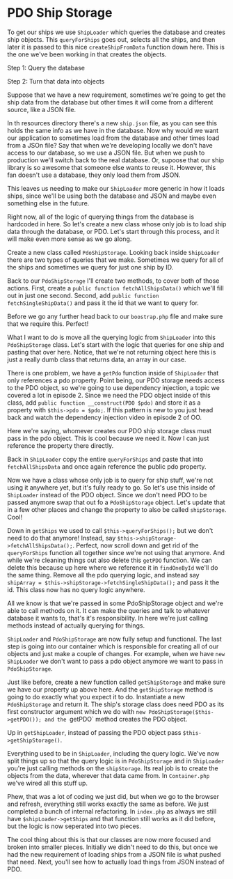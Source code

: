 # PDO Ship Storage

To get our ships we use `ShipLoader` which queries the database
and creates ship objects. This `queryForShips` goes out, selects all
the ships, and then later it is passed to this nice `createShipFromData`
function down here. This is the one we've been working in that creates the
objects. 

Step 1: Query the database

Step 2: Turn that data into objects

Suppose that we have a new requirement, sometimes we're going to get the ship
data from the database but other times it will come from a different source, 
like a JSON file. 

In th resources directory there's a new `ship.json` file, as you can see this
holds the same info as we have in the database. Now why would we want our
application to sometimes load from the database and other times load from a
JSOn file? Say that when we're developing locally we don't have access to our database,
so we use a JSON file. But when we push to production we'll switch back to the 
real database. Or, supoose that our ship library is so awesome that someone else wants
to reuse it. However, this fan doesn't use a database, they only load them from
JSON. 

This leaves us needing to make our `ShipLoader` more generic in how it loads ships, since
we'll be using both the database and JSON and maybe even something else in the future.

Right now, all of the logic of querying things from the database is hardcoded in here. 
So let's create a new class whose only job is to load ship data through the database, or PDO. 
Let's start through this process, and it will make even more sense as we go along. 

Create a new class called `PdoShipStorage`. Looking back inside `ShipLoader` there are two
types of queries that we make. Sometimes we query for all of the ships and sometimes we query
for just one ship by ID. 

Back to our `PdoShipStorage` I'll create two methods, to cover both of those actions. First,
create a `public function fetchAllShipsData()` which we'll fill out in just one second. Second,
add `public function fetchSingleShipData()` and pass it the id that we want to query for. 

Before we go any further head back to our `boostrap.php` file and make sure that we require this. 
Perfect!

What I want to do is move all the querying logic from `ShipLoader` into this `PdoShipStorage` class.
Let's start with the logic that queries for one ship and pasting that over here. Notice, that we're
not returning object here this is just a really dumb class that returns data, an array in our case.

There is one problem, we have a `getPdo` function inside of `ShipLoader` that only references a pdo
property. Point being, our PDO storage needs access to the PDO object, so we're going to use
dependency injection, a topic we covered a lot in episode 2. Since we need the PDO object inside of
this class, add `public function __construct(PDO $pdo)` and store it as a property with `$this->pdo = $pdo;`.
If this pattern is new to you just head back and watch the dependency injection video in episode 2 of
OO.

Here we're saying, whomever creates our PDO ship storage class must pass in the pdo object. This is cool
because we need it. Now I can just reference the property there directly. 

Back in `ShipLoader` copy the entire `queryForShips` and paste that into `fetchAllShipsData` and once again
reference the public pdo property. 

Now we have a class whose only job is to query for ship stuff, we're not using it anywhere yet, but it's fully
ready to go. So let's use this inside of `ShipLoader` instead of the PDO object. Since we don't need PDO to be
passed anymore swap that out fo a `PdoShipStorage` object. Let's update that in a few other places and change
the property to also be called `shipStorage`. Cool!

Down in `getShips` we used to call `$this->queryForShips();` but we don't need to do that anymore! Instead,
say `$this->shipStorage->fetchAllShipsData();`. Perfect, now scroll down and get rid of the `queryForShips` 
function all together since we're not using that anymore. And while we're cleaning things out also delete this
`getPDO` function. We can delete this because up here where we reference it in `findOneById` we'll do the same
thing. Remove all the pdo querying logic, and instead say `shipArray = $this->shipStorage->fetchSingleShipData();`
and pass it the id. This class now has no query logic anywhere. 

All we know is that we're passed in some PdoShipStorage object and we're able to call methods on it. It can 
make the queries and talk to whatever database it wants to, that's it's responsibility. In here we're just
calling methods instead of actually querying for things. 

`ShipLoader` and `PdoShipStorage` are now fully setup and functional. The last step is going into our container
which is responsible for creating all of our objects and just make a couple of changes. For example, when we
have `new ShipLoader` we don't want to pass a pdo object anymore we want to pass in `PdoShipStorage`. 

Just like before, create a new function called `getShipStorage` and make sure we have our property up above here.
And the `getShipStorage` method is going to do exactly what you expect it to do. Instantiate a new `PdoShipStorage`
and return it. The ship's storage class does need PDO as its first constructor argument which we do with
`new PdoShipStorage($this->getPDO()); and the `getPDO` method creates the PDO object. 

Up in `getShipLoader`, instead of passing the PDO object pass `$this->getShipStorage()`. 

Everything used to be in `ShipLoader`, including the query logic. We've now split things up so that the query
logic is in `PdoShipStorage` and in `ShipLoader` you're just calling methods on the `shipStorage`. Its real 
job is to create the objects from the data, wherever that data came from. In `Container.php` we've wired
all this stuff up. 

Phew, that was a lot of coding we just did, but when we go to the browser and refresh, everything still works
exactly the same as before. We just completed a bunch of internal refactoring. In `index.php` as always 
we still have `$shipLoader->getShips` and that function still works as it did before, but the logic is now
seperated into two pieces. 

The cool thing about this is that our classes are now more focused and broken into smaller pieces. Initially
we didn't need to do this, but once we had the new requirement of loading ships from a JSON file is what pushed
that need. Next, you'll see how to actually load things from JSON instead of PDO. 
